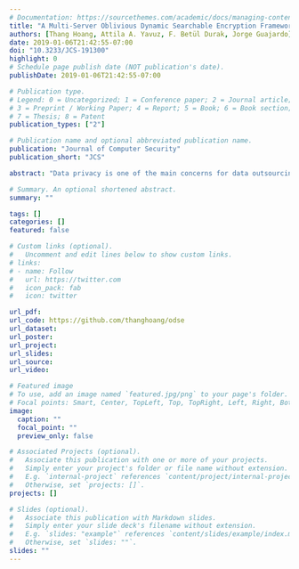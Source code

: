 ```yaml
---
# Documentation: https://sourcethemes.com/academic/docs/managing-content/
title: "A Multi-Server Oblivious Dynamic Searchable Encryption Framework"
authors: [Thang Hoang, Attila A. Yavuz, F. Betül Durak, Jorge Guajardo]
date: 2019-01-06T21:42:55-07:00
doi: "10.3233/JCS-191300"
highlight: 0
# Schedule page publish date (NOT publication's date).
publishDate: 2019-01-06T21:42:55-07:00

# Publication type.
# Legend: 0 = Uncategorized; 1 = Conference paper; 2 = Journal article;
# 3 = Preprint / Working Paper; 4 = Report; 5 = Book; 6 = Book section;
# 7 = Thesis; 8 = Patent
publication_types: ["2"]

# Publication name and optional abbreviated publication name.
publication: "Journal of Computer Security"
publication_short: "JCS"

abstract: "Data privacy is one of the main concerns for data outsourcing on the cloud. Although standard encryption can provide confidentiality, it prevents the client from searching/retrieving meaningful information on the outsourced data thereby, degrading the benefits of using cloud services. To address this data utilization versus privacy dilemma, Dynamic Searchable Symmetric Encryption (DSSE) has been proposed. DSSE enables encrypted search and update functionality over the encrypted data via a secure index. However, the state-of-the-art DSSE constructions leak information from the access pattern, making them vulnerable against various attacks. While generic Oblivious Random Access Machine (ORAM) can hide the access pattern, it incurs a heavy communication overhead, which was shown costly to be directly used in the DSSE setting. In this article, by exploiting the multi-cloud infrastructure, we develop a comprehensive Oblivious Distributed DSSE (ODSE) framework that allows oblivious search and updates on the encrypted index with high security and improved efficiency over the use of generic ORAM. Our framework contains a series of ODSE schemes each featuring different levels of performance and security required by various types of real-life applications. ODSE offers desirable security guarantees such as information-theoretic security and robustness in the presence of a malicious adversary. We fully implemented ODSE framework and evaluated its performance in a real cloud environment (Amazon EC2). Our experiments showed that ODSE schemes are 3×-57× faster than using generic ORAMs on a DSSE encrypted index under real network settings."

# Summary. An optional shortened abstract.
summary: ""

tags: []
categories: []
featured: false

# Custom links (optional).
#   Uncomment and edit lines below to show custom links.
# links:
# - name: Follow
#   url: https://twitter.com
#   icon_pack: fab
#   icon: twitter

url_pdf:
url_code: https://github.com/thanghoang/odse
url_dataset: 
url_poster:
url_project:
url_slides:
url_source:
url_video:

# Featured image
# To use, add an image named `featured.jpg/png` to your page's folder. 
# Focal points: Smart, Center, TopLeft, Top, TopRight, Left, Right, BottomLeft, Bottom, BottomRight.
image:
  caption: ""
  focal_point: ""
  preview_only: false

# Associated Projects (optional).
#   Associate this publication with one or more of your projects.
#   Simply enter your project's folder or file name without extension.
#   E.g. `internal-project` references `content/project/internal-project/index.md`.
#   Otherwise, set `projects: []`.
projects: []

# Slides (optional).
#   Associate this publication with Markdown slides.
#   Simply enter your slide deck's filename without extension.
#   E.g. `slides: "example"` references `content/slides/example/index.md`.
#   Otherwise, set `slides: ""`.
slides: ""
---
```

